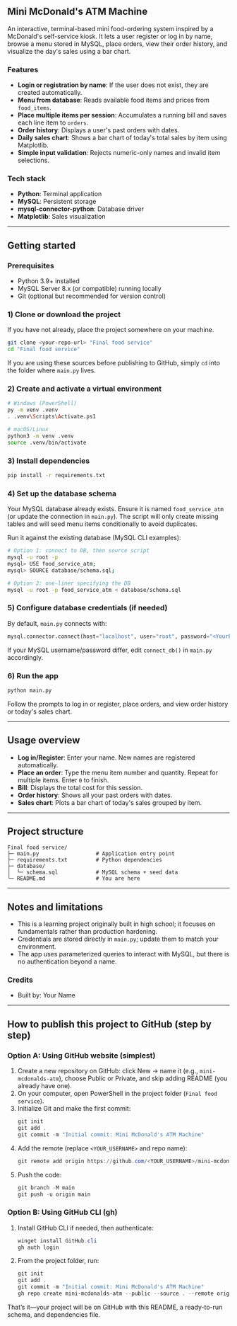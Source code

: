 ## Mini McDonald's ATM Machine

An interactive, terminal-based mini food-ordering system inspired by a McDonald's self-service kiosk. It lets a user register or log in by name, browse a menu stored in MySQL, place orders, view their order history, and visualize the day's sales using a bar chart.

### Features
- **Login or registration by name**: If the user does not exist, they are created automatically.
- **Menu from database**: Reads available food items and prices from `food_items`.
- **Place multiple items per session**: Accumulates a running bill and saves each line item to `orders`.
- **Order history**: Displays a user's past orders with dates.
- **Daily sales chart**: Shows a bar chart of today's total sales by item using Matplotlib.
- **Simple input validation**: Rejects numeric-only names and invalid item selections.

### Tech stack
- **Python**: Terminal application
- **MySQL**: Persistent storage
- **mysql-connector-python**: Database driver
- **Matplotlib**: Sales visualization

---

## Getting started

### Prerequisites
- Python 3.9+ installed
- MySQL Server 8.x (or compatible) running locally
- Git (optional but recommended for version control)

### 1) Clone or download the project
If you have not already, place the project somewhere on your machine.

```bash
git clone <your-repo-url> "Final food service"
cd "Final food service"
```

If you are using these sources before publishing to GitHub, simply `cd` into the folder where `main.py` lives.

### 2) Create and activate a virtual environment

```bash
# Windows (PowerShell)
py -m venv .venv
. .venv\Scripts\Activate.ps1

# macOS/Linux
python3 -m venv .venv
source .venv/bin/activate
```

### 3) Install dependencies

```bash
pip install -r requirements.txt
```

### 4) Set up the database schema
Your MySQL database already exists. Ensure it is named `food_service_atm` (or update the connection in `main.py`). The script will only create missing tables and will seed menu items conditionally to avoid duplicates.

Run it against the existing database (MySQL CLI examples):

```bash
# Option 1: connect to DB, then source script
mysql -u root -p
mysql> USE food_service_atm;
mysql> SOURCE database/schema.sql;

# Option 2: one-liner specifying the DB
mysql -u root -p food_service_atm < database/schema.sql
```

### 5) Configure database credentials (if needed)
By default, `main.py` connects with:

```python
mysql.connector.connect(host="localhost", user="root", password="<YourPass>", database="food_service_atm")
```

If your MySQL username/password differ, edit `connect_db()` in `main.py` accordingly.

### 6) Run the app

```bash
python main.py
```

Follow the prompts to log in or register, place orders, and view order history or today's sales chart.

---

## Usage overview
- **Log in/Register**: Enter your name. New names are registered automatically.
- **Place an order**: Type the menu item number and quantity. Repeat for multiple items. Enter `0` to finish.
- **Bill**: Displays the total cost for this session.
- **Order history**: Shows all your past orders with dates.
- **Sales chart**: Plots a bar chart of today's sales grouped by item.

---

## Project structure
```
Final food service/
├─ main.py                  # Application entry point
├─ requirements.txt         # Python dependencies
├─ database/
│  └─ schema.sql            # MySQL schema + seed data
└─ README.md                # You are here
```

---

## Notes and limitations
- This is a learning project originally built in high school; it focuses on fundamentals rather than production hardening.
- Credentials are stored directly in `main.py`; update them to match your environment.
- The app uses parameterized queries to interact with MySQL, but there is no authentication beyond a name.

### Credits
- Built by: Your Name

---

## How to publish this project to GitHub (step by step)

### Option A: Using GitHub website (simplest)
1. Create a new repository on GitHub: click New → name it (e.g., `mini-mcdonalds-atm`), choose Public or Private, and skip adding README (you already have one).
2. On your computer, open PowerShell in the project folder (`Final food service`).
3. Initialize Git and make the first commit:
   ```powershell
   git init
   git add .
   git commit -m "Initial commit: Mini McDonald's ATM Machine"
   ```
4. Add the remote (replace `<YOUR_USERNAME>` and repo name):
   ```powershell
   git remote add origin https://github.com/<YOUR_USERNAME>/mini-mcdonalds-atm.git
   ```
5. Push the code:
   ```powershell
   git branch -M main
   git push -u origin main
   ```

### Option B: Using GitHub CLI (gh)
1. Install GitHub CLI if needed, then authenticate:
   ```powershell
   winget install GitHub.cli
   gh auth login
   ```
2. From the project folder, run:
   ```powershell
   git init
   git add .
   git commit -m "Initial commit: Mini McDonald's ATM Machine"
   gh repo create mini-mcdonalds-atm --public --source . --remote origin --push
   ```

That’s it—your project will be on GitHub with this README, a ready-to-run schema, and dependencies file.



